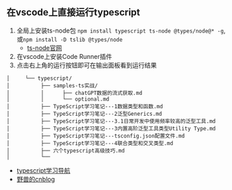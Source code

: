 ## 在vscode上直接运行typescript

1. 全局上安装ts-node包 `npm install typescript ts-node @types/node@* -g`, 或`npm install -D tslib @types/node`
	- [ts-node官网](https://www.npmjs.com/package/ts-node#installation) 
3. 在vscode上安装Code Runner插件
4. 点击右上角的运行按钮即可在输出面板看到运行结果

```
│     └── typescript/
│          ├── samples-ts实战/
│          │      ├── chatGPT数据的流式获取.md
│          │      └── optional.md
│          ├── TypeScript学习笔记---1数据类型和函数.md
│          ├── TypeScript学习笔记---2泛型Generics.md
│          ├── TypeScript学习笔记---3.1日常开发中使用频率较高的泛型工具.md
│          ├── TypeScript学习笔记---3内置高阶泛型工具类型Utility Type.md
│          ├── TypeScript学习笔记---tsconfig.json配置文件.md
│          ├── TypeScript学习笔记---4联合类型和交叉类型.md
│          ├── 六个typescript高级技巧.md
│          └── 
```

- [typescript学习导航](https://blog.csdn.net/weixin_44828005/article/details/119336338)
- [野兽的cnblog](https://www.cnblogs.com/ys-ys/)
